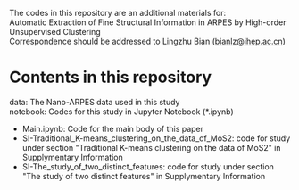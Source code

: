 The codes in this repository are an additional materials for:  
Automatic Extraction of Fine Structural Information in ARPES by High-order Unsupervised Clustering  
Correspondence should be addressed to Lingzhu Bian (bianlz@ihep.ac.cn)  

# Contents in this repository
data: The Nano-ARPES data used in this study  
notebook: Codes for this study in Jupyter Notebook (*.ipynb)  
  - Main.ipynb: Code for the main body of this paper
  - SI-Traditional_K-means_clustering_on_the_data_of_MoS2: code for study under section "Traditional K-means clustering on the data of MoS2" in Supplymentary Information 
  - SI-The_study_of_two_distinct_features: code for study under section "The study of two distinct features" in Supplymentary Information 
